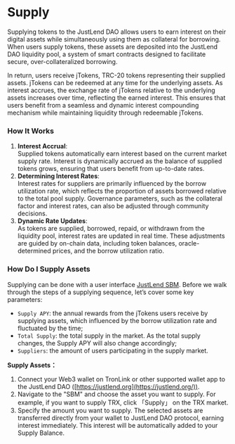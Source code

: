 # Supply

Supplying tokens to the JustLend DAO allows users to earn interest on their digital assets while simultaneously using them as collateral for borrowing. When users supply tokens, these assets are deposited into the JustLend DAO liquidity pool, a system of smart contracts designed to facilitate secure, over-collateralized borrowing.

In return, users receive jTokens, TRC-20 tokens representing their supplied assets. jTokens can be redeemed at any time for the underlying assets. As interest accrues, the exchange rate of jTokens relative to the underlying assets increases over time, reflecting the earned interest. This ensures that users benefit from a seamless and dynamic interest compounding mechanism while maintaining liquidity through redeemable jTokens.



### How It Works

1. **Interest Accrual**:\
   Supplied tokens automatically earn interest based on the current market supply rate. Interest is dynamically accrued as the balance of supplied tokens grows, ensuring that users benefit from up-to-date rates.
2. **Determining Interest Rates**:\
   Interest rates for suppliers are primarily influenced by the borrow utilization rate, which reflects the proportion of assets borrowed relative to the total pool supply. Governance parameters, such as the collateral factor and interest rates, can also be adjusted through community decisions.
3. **Dynamic Rate Updates**:\
   As tokens are supplied, borrowed, repaid, or withdrawn from the liquidity pool, interest rates are updated in real time. These adjustments are guided by on-chain data, including token balances, oracle-determined prices, and the borrow utilization ratio.



### How Do I Supply Assets

Supplying can be done with a user interface [JustLend SBM](https://app.justlend.org/homeNew?lang=en-US). Before we walk through the steps of a supplying sequence, let’s cover some key parameters:

* `Supply APY`: the annual rewards from the jTokens users receive by supplying assets, which influenced by the borrow utilization rate and fluctuated by the time;
* `Total Supply`: the total supply in the market. As the total supply changes, the Supply APY will also change accordingly;
* `Suppliers`: the amount of users participating in the supply market.

**Supply Assets：**

1. Connect your Web3 wallet on TronLink or other supported wallet app to the JustLend DAO ([https://justlend.org](https://justlend.org/)).
2. Navigate to the "SBM" and choose the asset you want to supply. For example, if you want to supply TRX, click 「Supply」 on the TRX market.
3. Specify the amount you want to supply. The selected assets are transferred directly from your wallet to JustLend DAO protocol, earning interest immediately. This interest will be automatically added to your Supply Balance.

